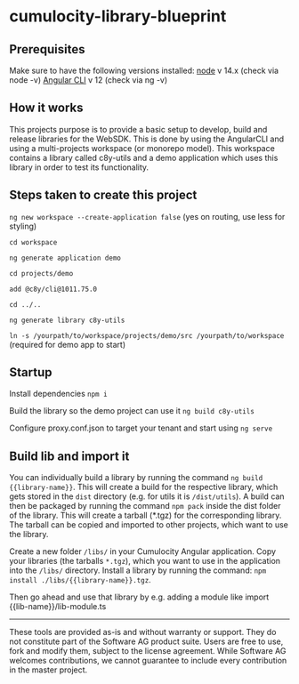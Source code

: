# cumulocity-library-blueprint

## Prerequisites

Make sure to have the following versions installed:
[node](https://nodejs.org/en/download/) v 14.x (check via node -v)
[Angular CLI](https://github.com/angular/angular-cli) v 12 (check via ng -v)

## How it works

This projects purpose is to provide a basic setup to develop, build and release libraries for the WebSDK.
This is done by using the AngularCLI and using a multi-projects workspace (or monorepo model).
This workspace contains a library called c8y-utils and a demo application which uses this library in order to test its functionality.
## Steps taken to create this project

`ng new workspace --create-application false` (yes on routing, use less for styling)

`cd workspace`

`ng generate application demo`

`cd projects/demo`

`add @c8y/cli@1011.75.0`

`cd ../..`

`ng generate library c8y-utils`

`ln -s /yourpath/to/workspace/projects/demo/src /yourpath/to/workspace` (required for demo app to start)
## Startup

Install dependencies `npm i`

Build the library so the demo project can use it `ng build c8y-utils`

Configure proxy.conf.json to target your tenant and start using `ng serve`

## Build lib and import it

You can individually build a library by running the command `ng build {{library-name}}`. This will create a build for the respective library, which gets stored in the `dist` directory (e.g. for utils it is `/dist/utils`). A build can then be packaged by running the command `npm pack` inside the dist folder of the library. This will create a tarball (*.tgz) for the corresponding library. The tarball can be copied and imported to other projects, which want to use the library.

Create a new folder `/libs/` in your Cumulocity Angular application. Copy your libraries (the tarballs `*.tgz`), which you want to use in the application into the `/libs/` directory. Install a library by running the command: `npm install ./libs/{{library-name}}.tgz`.

Then go ahead and use that library by e.g. adding a module like import {{lib-name}}/lib-module.ts

______________________
These tools are provided as-is and without warranty or support. They do not constitute part of the Software AG product suite. Users are free to use, fork and modify them, subject to the license agreement. While Software AG welcomes contributions, we cannot guarantee to include every contribution in the master project.
